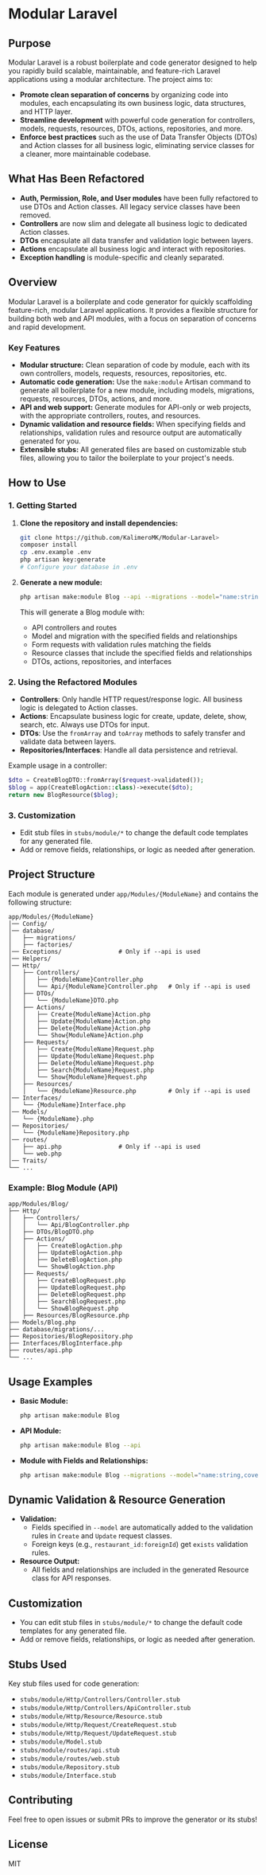 # Modular Laravel

## Purpose

Modular Laravel is a robust boilerplate and code generator designed to help you rapidly build scalable, maintainable, and feature-rich Laravel applications using a modular architecture. The project aims to:
- **Promote clean separation of concerns** by organizing code into modules, each encapsulating its own business logic, data structures, and HTTP layer.
- **Streamline development** with powerful code generation for controllers, models, requests, resources, DTOs, actions, repositories, and more.
- **Enforce best practices** such as the use of Data Transfer Objects (DTOs) and Action classes for all business logic, eliminating service classes for a cleaner, more maintainable codebase.

## What Has Been Refactored

- **Auth, Permission, Role, and User modules** have been fully refactored to use DTOs and Action classes. All legacy service classes have been removed.
- **Controllers** are now slim and delegate all business logic to dedicated Action classes.
- **DTOs** encapsulate all data transfer and validation logic between layers.
- **Actions** encapsulate all business logic and interact with repositories.
- **Exception handling** is module-specific and cleanly separated.

## Overview

Modular Laravel is a boilerplate and code generator for quickly scaffolding feature-rich, modular Laravel applications. It provides a flexible structure for building both web and API modules, with a focus on separation of concerns and rapid development.

### Key Features
- **Modular structure:** Clean separation of code by module, each with its own controllers, models, requests, resources, repositories, etc.
- **Automatic code generation:** Use the `make:module` Artisan command to generate all boilerplate for a new module, including models, migrations, requests, resources, DTOs, actions, and more.
- **API and web support:** Generate modules for API-only or web projects, with the appropriate controllers, routes, and resources.
- **Dynamic validation and resource fields:** When specifying fields and relationships, validation rules and resource output are automatically generated for you.
- **Extensible stubs:** All generated files are based on customizable stub files, allowing you to tailor the boilerplate to your project's needs.

## How to Use

### 1. Getting Started

1. **Clone the repository and install dependencies:**
   ```bash
   git clone https://github.com/KalimeroMK/Modular-Laravel>
   composer install
   cp .env.example .env
   php artisan key:generate
   # Configure your database in .env
   ```

2. **Generate a new module:**
   ```bash
   php artisan make:module Blog --api --migrations --model="name:string,coverImg:string,restaurant_id:foreignId" --relationships="restaurant:belongsTo,pictures:hasMany"
   ```
   This will generate a Blog module with:
   - API controllers and routes
   - Model and migration with the specified fields and relationships
   - Form requests with validation rules matching the fields
   - Resource classes that include the specified fields and relationships
   - DTOs, actions, repositories, and interfaces

### 2. Using the Refactored Modules

- **Controllers**: Only handle HTTP request/response logic. All business logic is delegated to Action classes.
- **Actions**: Encapsulate business logic for create, update, delete, show, search, etc. Always use DTOs for input.
- **DTOs**: Use the `fromArray` and `toArray` methods to safely transfer and validate data between layers.
- **Repositories/Interfaces**: Handle all data persistence and retrieval.

Example usage in a controller:
```php
$dto = CreateBlogDTO::fromArray($request->validated());
$blog = app(CreateBlogAction::class)->execute($dto);
return new BlogResource($blog);
```

### 3. Customization
- Edit stub files in `stubs/module/*` to change the default code templates for any generated file.
- Add or remove fields, relationships, or logic as needed after generation.

## Project Structure
Each module is generated under `app/Modules/{ModuleName}` and contains the following structure:

```
app/Modules/{ModuleName}
│── Config/
│── database/
│   ├── migrations/
│   ├── factories/
│── Exceptions/                # Only if --api is used
│── Helpers/
│── Http/
│   ├── Controllers/
│   │   ├── {ModuleName}Controller.php
│   │   └── Api/{ModuleName}Controller.php   # Only if --api is used
│   ├── DTOs/
│   │   └── {ModuleName}DTO.php
│   ├── Actions/
│   │   ├── Create{ModuleName}Action.php
│   │   ├── Update{ModuleName}Action.php
│   │   ├── Delete{ModuleName}Action.php
│   │   └── Show{ModuleName}Action.php
│   ├── Requests/
│   │   ├── Create{ModuleName}Request.php
│   │   ├── Update{ModuleName}Request.php
│   │   ├── Delete{ModuleName}Request.php
│   │   ├── Search{ModuleName}Request.php
│   │   └── Show{ModuleName}Request.php
│   ├── Resources/
│   │   └── {ModuleName}Resource.php         # Only if --api is used
│── Interfaces/
│   └── {ModuleName}Interface.php
│── Models/
│   └── {ModuleName}.php
│── Repositories/
│   └── {ModuleName}Repository.php
│── routes/
│   ├── api.php                # Only if --api is used
│   └── web.php
│── Traits/
└── ...
```

### Example: Blog Module (API)
```
app/Modules/Blog/
├── Http/
│   ├── Controllers/
│   │   └── Api/BlogController.php
│   ├── DTOs/BlogDTO.php
│   ├── Actions/
│   │   ├── CreateBlogAction.php
│   │   ├── UpdateBlogAction.php
│   │   ├── DeleteBlogAction.php
│   │   └── ShowBlogAction.php
│   ├── Requests/
│   │   ├── CreateBlogRequest.php
│   │   ├── UpdateBlogRequest.php
│   │   ├── DeleteBlogRequest.php
│   │   ├── SearchBlogRequest.php
│   │   └── ShowBlogRequest.php
│   ├── Resources/BlogResource.php
├── Models/Blog.php
├── database/migrations/...
├── Repositories/BlogRepository.php
├── Interfaces/BlogInterface.php
├── routes/api.php
└── ...
```

## Usage Examples
- **Basic Module:**
  ```bash
  php artisan make:module Blog
  ```
- **API Module:**
  ```bash
  php artisan make:module Blog --api
  ```
- **Module with Fields and Relationships:**
  ```bash
  php artisan make:module Blog --migrations --model="name:string,coverImg:string,restaurant_id:foreignId" --relationships="restaurant:belongsTo,pictures:hasMany"
  ```

## Dynamic Validation & Resource Generation
- **Validation:**
  - Fields specified in `--model` are automatically added to the validation rules in `Create` and `Update` request classes.
  - Foreign keys (e.g., `restaurant_id:foreignId`) get `exists` validation rules.
- **Resource Output:**
  - All fields and relationships are included in the generated Resource class for API responses.

## Customization
- You can edit stub files in `stubs/module/*` to change the default code templates for any generated file.
- Add or remove fields, relationships, or logic as needed after generation.

## Stubs Used
Key stub files used for code generation:
- `stubs/module/Http/Controllers/Controller.stub`
- `stubs/module/Http/Controllers/ApiController.stub`
- `stubs/module/Http/Resource/Resource.stub`
- `stubs/module/Http/Request/CreateRequest.stub`
- `stubs/module/Http/Request/UpdateRequest.stub`
- `stubs/module/Model.stub`
- `stubs/module/routes/api.stub`
- `stubs/module/routes/web.stub`
- `stubs/module/Repository.stub`
- `stubs/module/Interface.stub`

## Contributing
Feel free to open issues or submit PRs to improve the generator or its stubs!

## License
MIT
